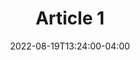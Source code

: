 ---
title: "Article 1"
date: 2022-08-19T13:24:00-04:00
tags: ["foo", "bar"]
featured : true
homepage: true
draft: true
---